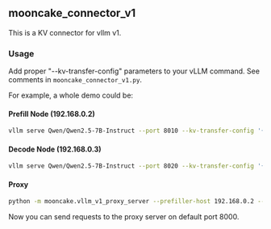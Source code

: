 ## mooncake_connector_v1

This is a KV connector for vllm v1.

### Usage

Add proper "--kv-transfer-config" parameters to your vLLM command. See comments in `mooncake_connector_v1.py`.

For example, a whole demo could be:

#### Prefill Node (192.168.0.2)

```bash
vllm serve Qwen/Qwen2.5-7B-Instruct --port 8010 --kv-transfer-config '{"kv_connector":"MooncakeConnector","kv_role":"kv_producer", "kv_connector_module_path":"mooncake.mooncake_connector_v1"}'
```

#### Decode Node (192.168.0.3)

```bash
vllm serve Qwen/Qwen2.5-7B-Instruct --port 8020 --kv-transfer-config '{"kv_connector":"MooncakeConnector","kv_role":"kv_consumer", "kv_connector_module_path":"mooncake.mooncake_connector_v1"}'
```

#### Proxy
```bash
python -m mooncake.vllm_v1_proxy_server --prefiller-host 192.168.0.2 --prefiller-port 8010 --decoder-host 192.168.0.3 --decoder-port 8020
```

Now you can send requests to the proxy server on default port 8000.
